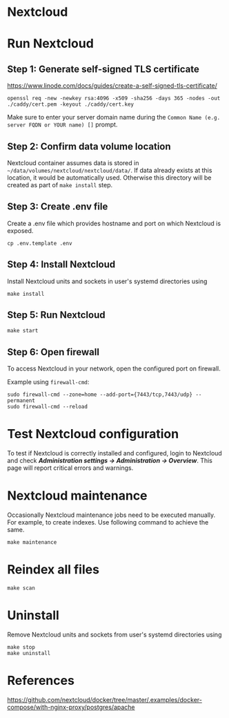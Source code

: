 # Nextcloud

# Run Nextcloud

## Step 1: Generate self-signed TLS certificate

https://www.linode.com/docs/guides/create-a-self-signed-tls-certificate/

```
openssl req -new -newkey rsa:4096 -x509 -sha256 -days 365 -nodes -out ./caddy/cert.pem -keyout ./caddy/cert.key
```

Make sure to enter your server domain name during the `Common Name (e.g. server FQDN or YOUR name) []` prompt.

## Step 2: Confirm data volume location

Nextcloud container assumes data is stored in `~/data/volumes/nextcloud/nextcloud/data/`. If data already exists at this location, it would be automatically used. Otherwise this directory will be created as part of `make install` step.

## Step 3: Create .env file

Create a .env file which provides hostname and port on which Nextcloud is exposed.

```
cp .env.template .env
```

## Step 4: Install Nextcloud

Install Nextcloud units and sockets in user's systemd directories using

```
make install
```

## Step 5: Run Nextcloud

```
make start
```

## Step 6: Open firewall

To access Nextcloud in your network, open the configured port on firewall.

Example using `firewall-cmd`:

```
sudo firewall-cmd --zone=home --add-port={7443/tcp,7443/udp} --permanent
sudo firewall-cmd --reload
```

# Test Nextcloud configuration

To test if Nextcloud is correctly installed and configured, login to Nextcloud and check **_Administration settings -> Administration -> Overview_**. This page will report critical errors and warnings.

# Nextcloud maintenance

Occasionally Nextcloud maintenance jobs need to be executed manually. For example, to create indexes. Use following command to achieve the same.

```
make maintenance
```

# Reindex all files

```
make scan
```

# Uninstall

Remove Nextcloud units and sockets from user's systemd directories using

```
make stop
make uninstall
```

# References

https://github.com/nextcloud/docker/tree/master/.examples/docker-compose/with-nginx-proxy/postgres/apache
